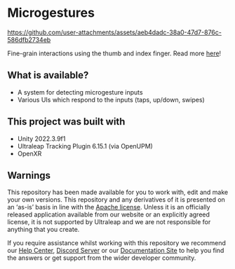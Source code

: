 <!--links-->
[apache]: http://www.apache.org/licenses/LICENSE-2.0 "Apache V2 License"
[contribute guide]: https://ultrahaptics.atlassian.net/wiki/spaces/~731335552/pages/3903455552/Unity+Hand+Interaction+Experiments+GitHub+Repo#Repo-%E2%80%98Rules%E2%80%99

<!--content-->
# Microgestures

https://github.com/user-attachments/assets/aeb4dadc-38a0-47d7-876c-586dfb2734eb

Fine-grain interactions using the thumb and index finger. Read more [here](https://docs.ultraleap.com/xr-guidelines/Interactions/microgestures.html)!

## What is available?

* A system for detecting microgesture inputs
* Various UIs which respond to the inputs (taps, up/down, swipes) 

## This project was built with

* Unity 2022.3.9f1
* Ultraleap Tracking Plugin 6.15.1 (via OpenUPM)
* OpenXR

## Warnings

This repository has been made available for you to work with, edit and make your own versions.
This repository and any derivatives of it is presented on an ‘as-is’ basis in line with the [Apache
license][apache]. Unless it is an officially released application available from our website or an explicitly
agreed license, it is not supported by Ultraleap and we are not responsible for anything that you
create.

If you require assistance whilst working with this repository we recommend our [Help Center](https://support.leapmotion.com/hc/en-us), [Discord Server](https://discord.gg/3VCndThqxS) or our [Documentation Site](https://docs.ultraleap.com/unity-api/) to help you find the answers or get support from the wider developer community.
